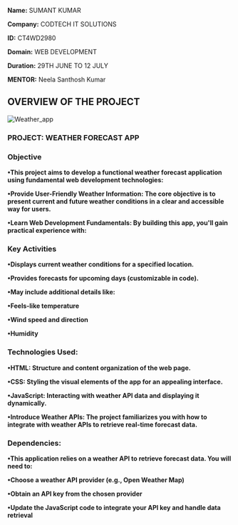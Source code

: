 **Name:** SUMANT KUMAR

**Company:** CODTECH IT SOLUTIONS

**ID:**  CT4WD2980

**Domain:** WEB DEVELOPMENT

**Duration:** 29TH JUNE TO 12 JULY

**MENTOR:** Neela Santhosh Kumar

## OVERVIEW OF THE PROJECT

![Weather_app](https://github.com/sumant-yadav/CODTECH-TASK2/assets/170974994/2008f773-749d-49ed-8499-15da4c35a3da)


### PROJECT: WEATHER FORECAST APP

### Objective
**•This project aims to develop a functional weather forecast application using fundamental web development technologies:**

**•Provide User-Friendly Weather Information: The core objective is to present current and future weather conditions in a clear and accessible way for users.**

**•Learn Web Development Fundamentals: By building this app, you'll gain practical experience with:**



### Key Activities
**•Displays current weather conditions for a specified location.**

**•Provides forecasts for upcoming days (customizable in code).**

**•May include additional details like:**

**•Feels-like temperature**

**•Wind speed and direction**

**•Humidity**


### Technologies Used:

**•HTML: Structure and content organization of the web page.**

**•CSS: Styling the visual elements of the app for an appealing interface.**

**•JavaScript: Interacting with weather API data and displaying it dynamically.**

**•Introduce Weather APIs: The project familiarizes you with how to integrate with weather APIs to retrieve real-time forecast data.**

### Dependencies:

**•This application relies on a weather API to retrieve forecast data. You will need to:**

**•Choose a weather API provider (e.g., Open Weather Map)**

**•Obtain an API key from the chosen provider**

**•Update the JavaScript code to integrate your API key and handle data retrieval**




